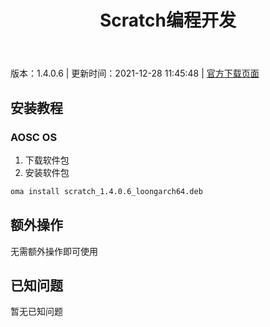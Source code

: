 ﻿---
id: 170
title: Scratch编程开发
toc: true
weight: 170
---

版本：1.4.0.6 | 更新时间：2021-12-28 11:45:48 | [官方下载页面](http://app.loongapps.cn/#/detail/170)

## 安装教程 

### AOSC OS 

1. 下载软件包
2. 安装软件包

```bash
oma install scratch_1.4.0.6_loongarch64.deb
```

## 额外操作

无需额外操作即可使用

## 已知问题

暂无已知问题

